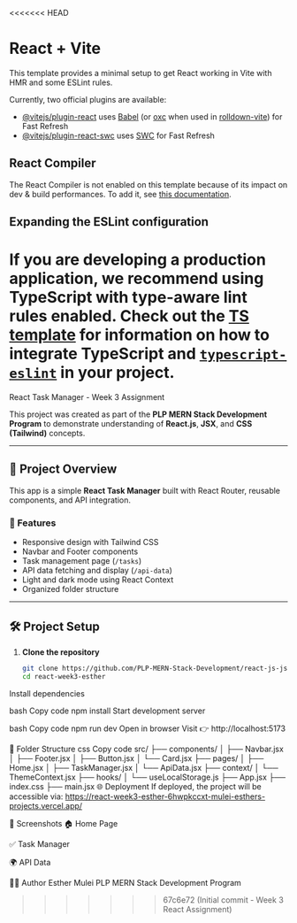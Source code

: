 <<<<<<< HEAD
# React + Vite

This template provides a minimal setup to get React working in Vite with HMR and some ESLint rules.

Currently, two official plugins are available:

- [@vitejs/plugin-react](https://github.com/vitejs/vite-plugin-react/blob/main/packages/plugin-react) uses [Babel](https://babeljs.io/) (or [oxc](https://oxc.rs) when used in [rolldown-vite](https://vite.dev/guide/rolldown)) for Fast Refresh
- [@vitejs/plugin-react-swc](https://github.com/vitejs/vite-plugin-react/blob/main/packages/plugin-react-swc) uses [SWC](https://swc.rs/) for Fast Refresh

## React Compiler

The React Compiler is not enabled on this template because of its impact on dev & build performances. To add it, see [this documentation](https://react.dev/learn/react-compiler/installation).

## Expanding the ESLint configuration

If you are developing a production application, we recommend using TypeScript with type-aware lint rules enabled. Check out the [TS template](https://github.com/vitejs/vite/tree/main/packages/create-vite/template-react-ts) for information on how to integrate TypeScript and [`typescript-eslint`](https://typescript-eslint.io) in your project.
=======
 React Task Manager - Week 3 Assignment

This project was created as part of the **PLP MERN Stack Development Program** to demonstrate understanding of **React.js**, **JSX**, and **CSS (Tailwind)** concepts.

---

## 🚀 Project Overview
This app is a simple **React Task Manager** built with React Router, reusable components, and API integration.

### 🔹 Features
- Responsive design with Tailwind CSS  
- Navbar and Footer components  
- Task management page (`/tasks`)  
- API data fetching and display (`/api-data`)  
- Light and dark mode using React Context  
- Organized folder structure  

---

## 🛠️ Project Setup

1. **Clone the repository**
   ```bash
   git clone https://github.com/PLP-MERN-Stack-Development/react-js-jsx-and-css-mastering-front-end-development-muleiesther8.git
   cd react-week3-esther
Install dependencies

bash
Copy code
npm install
Start development server

bash
Copy code
npm run dev
Open in browser
Visit 👉 http://localhost:5173

🧩 Folder Structure
css
Copy code
src/
 ├── components/
 │   ├── Navbar.jsx
 │   ├── Footer.jsx
 │   ├── Button.jsx
 │   └── Card.jsx
 ├── pages/
 │   ├── Home.jsx
 │   ├── TaskManager.jsx
 │   └── ApiData.jsx
 ├── context/
 │   └── ThemeContext.jsx
 ├── hooks/
 │   └── useLocalStorage.js
 ├── App.jsx
 ├── index.css
 ├── main.jsx
🌐 Deployment
If deployed, the project will be accessible via:
https://react-week3-esther-6hwpkccxt-mulei-esthers-projects.vercel.app/

📸 Screenshots
🏠 Home Page

✅ Task Manager

🌍 API Data

👩‍💻 Author
Esther Mulei
PLP MERN Stack Development Program
>>>>>>> 67c6e72 (Initial commit - Week 3 React Assignment)
